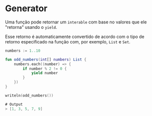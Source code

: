 # Generator

Uma função pode retornar um `interable` com base no valores que ele "retorna" usando o `yield`. 

Esse retorno é automaticamente convertido de acordo com o tipo de retorno especificado na função com, por exemplo, `List` e `Set`.

```kotlin
numbers := 1..10

fun odd_numbers(int[] numbers) List {
    numbers.each((number) => {
        if number % 2 != 0 {
            yield number
        }
    })
}

writeln(odd_numbers())

# Output
> [1, 3, 5, 7, 9]
```

